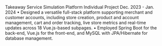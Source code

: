 Takeaway Service Simulation Platform
Individual Project Dec. 2023 - Jan. 2024
• Designed a versatile full-stack platform supporting merchant and customer accounts, including store creation, product and
account management, cart and order tracking, live store metrics and real-time updates across 18 Vue.js-based subpages.
• Employed Spring Boot for the back-end, Vue.js for the front-end, and MySQL with JPA/Hibernate for database management.
